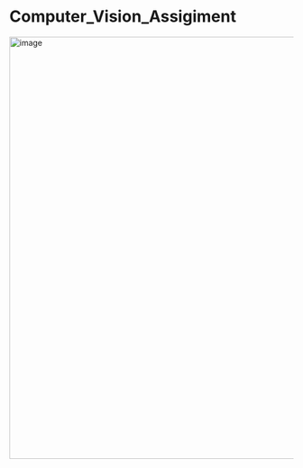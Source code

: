 # Computer_Vision_Assigiment





<img width="749" alt="image" src="https://user-images.githubusercontent.com/48858285/123357731-b00a1f80-d59c-11eb-98fb-2429dae39c33.png">
